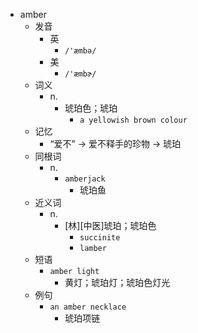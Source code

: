 - amber
  - 发音
    - 英
      - `/'æmbə/`
    - 美
      - `/'æmbɚ/`
  - 词义
    - n.
      - 琥珀色；琥珀
        - `a yellowish brown colour`
  - 记忆
    - “爱不” → 爱不释手的珍物 → 琥珀
  - 同根词
    - n.
      - `amberjack`
        - 琥珀鱼
  - 近义词
    - n.
      - [林][中医]琥珀；琥珀色
        - `succinite`
        - `lamber`
  - 短语
    - `amber light`
      - 黄灯；琥珀灯；琥珀色灯光 
  - 例句
    - `an amber necklace`
      - 琥珀项链

